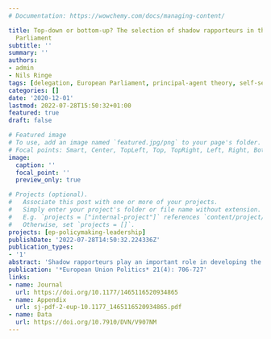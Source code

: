 ```yaml
---
# Documentation: https://wowchemy.com/docs/managing-content/

title: Top-down or bottom-up? The selection of shadow rapporteurs in the European
  Parliament
subtitle: ''
summary: ''
authors:
- admin
- Nils Ringe
tags: [delegation, European Parliament, principal-agent theory, self-selection, shadow rapporteurs, group coordinators, party groups, legislative committees]
categories: []
date: '2020-12-01'
lastmod: 2022-07-28T15:50:32+01:00
featured: true
draft: false

# Featured image
# To use, add an image named `featured.jpg/png` to your page's folder.
# Focal points: Smart, Center, TopLeft, Top, TopRight, Left, Right, BottomLeft, Bottom, BottomRight.
image:
  caption: ''
  focal_point: ''
  preview_only: true

# Projects (optional).
#   Associate this post with one or more of your projects.
#   Simply enter your project's folder or file name without extension.
#   E.g. `projects = ["internal-project"]` references `content/project/deep-learning/index.md`.
#   Otherwise, set `projects = []`.
projects: [ep-policymaking-leadership]
publishDate: '2022-07-28T14:50:32.224336Z'
publication_types:
- '1'
abstract: 'Shadow rapporteurs play an important role in developing the European Parliament’s collective policy positions and in defending them in inter-institutional negotiations. This study sheds light on the ‘how’ and ‘why’ of shadow rapporteur selection. Qualitative insights from practitioner interviews and a quantitative analysis of shadow rapporteur data from the 7th European Parliament (2009–2014) indicate that the appointment process is primarily one of bottom-up self-selection by group members based on their policy interests. The party group leadership, in the form of group coordinators, plays an important coordinating role when there is competition for a shadow rapporteurship. However, the role of group coordinators is more akin to a third-party arbiter of competing demands than a mechanism of top-down control by the leadership, as suggested by principal-agent theory.'
publication: '*European Union Politics* 21(4): 706-727'
links: 
- name: Journal
  url: https://doi.org/10.1177/1465116520934865
- name: Appendix
  url: sj-pdf-2-eup-10.1177_1465116520934865.pdf
- name: Data
  url: https://doi.org/10.7910/DVN/V907NM
---
```

